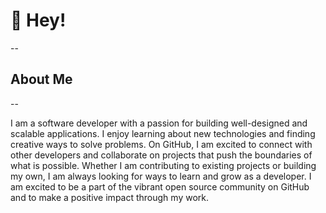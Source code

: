 # 👋 Hey!
--
## About Me
--
<div>
I am a software developer with a passion for building well-designed and scalable applications. I enjoy learning about new technologies and finding creative ways to solve problems. On GitHub, I am excited to connect with other developers and collaborate on projects that push the boundaries of what is possible. Whether I am contributing to existing projects or building my own, I am always looking for ways to learn and grow as a developer. I am excited to be a part of the vibrant open source community on GitHub and to make a positive impact through my work.
</div>


